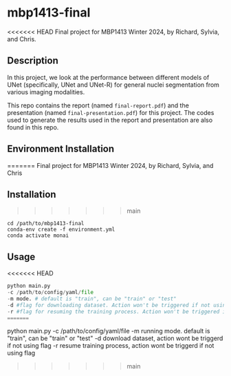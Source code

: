 # mbp1413-final
<<<<<<< HEAD
Final project for MBP1413 Winter 2024, by Richard, Sylvia, and Chris. 

## Description
In this project, we look at the performance between different models of UNet (specifically, UNet and UNet-R) for general nuclei segmentation from various imaging modalities.

This repo contains the report (named `final-report.pdf`) and the presentation (named `final-presentation.pdf`) for this project. The codes used to generate the results used in the report and presentation are also found in this repo.

## Environment Installation
=======
Final project for MBP1413 Winter 2024, by Richard, Sylvia, and Chris

## Installation
>>>>>>> main
```
cd /path/to/mbp1413-final
conda-env create -f environment.yml
conda activate monai
```

## Usage
<<<<<<< HEAD
```python
python main.py
-c /path/to/config/yaml/file
-m mode. # default is "train", can be "train" or "test"
-d #flag for downloading dataset. Action won't be triggered if not using this flag
-r #flag for resuming the training process. Action won't be triggered if not using this flag
=======
```
python main.py
-c /path/to/config/yaml/file
-m running mode. default is "train", can be "train" or "test"
-d download dataset, action wont be triggerd if not using flag
-r resume training process, action wont be triggerd if not using flag
>>>>>>> main
```

